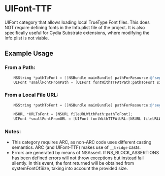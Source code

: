 # UIFont-TTF
UIFont category that allows loading local TrueType Font files. This does NOT require defining fonts in the Info.plist file of the project. It is also specifically useful for Cydia Substrate extensions, where modifying the Info.plist is not viable.

## Example Usage

### From a Path:
``` objective-c
    NSString *pathToFont = [[NSBundle mainBundle] pathForResource:@"segoeui" ofType:@"ttf"];
    UIFont *smallFontFromPath = [UIFont fontWithTTFAtPath:pathToFont size:18.0f];
```

### From a Local File URL:
``` objective-c
    NSString *pathToFont = [[NSBundle mainBundle] pathForResource:@"segoeui" ofType:@"ttf"];
    
    NSURL *URLToFont = [NSURL fileURLWithPath:pathToFont];
    UIFont *smallFontFromURL = [UIFont fontWithTTFAtURL:[NSURL fileURLWithPath:pathToFont] size:18.0f];
```

### Notes:
- This category requires ARC, as non-ARC code uses different casting semantics. ARC (and UIFont-TTF) makes use of `__bridge` casts.
- Errors are generated by means of NSAssert. If NS_BLOCK_ASSERTIONS has been defined errors will not throw exceptions but instead fail silently. In this event, the font returned will be obtained from systemFontOfSize, taking into account the provided size.